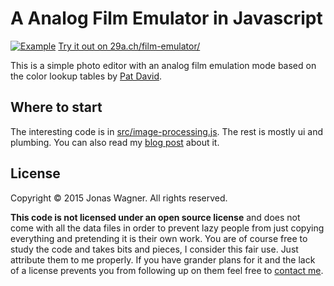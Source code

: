 # A Analog Film Emulator in Javascript
[![Example](http://29a.ch/film-emulator/image.jpg)](http://29a.ch/film-emulator/)
[Try it out on 29a.ch/film-emulator/](http://29a.ch/film-emulator/)

This is a simple photo editor with an analog film emulation mode based on the color lookup tables by <a href="http://blog.patdavid.net/2013/09/film-emulation-presets-in-gmic-gimp.html">Pat David</a>.

## Where to start
The interesting code is in [src/image-processing.js](src/image-processing.js). The rest is mostly ui and plumbing.
You can also read my [blog post](http://29a.ch/2015/06/07/javascript-film-emulation/) about it.

## License

Copyright © 2015 Jonas Wagner. All rights reserved.

**This code is not licensed under an open source license** and does not come with all the data files in order
to prevent lazy people from just copying everything and pretending it is their own work. You are of course free to study the code and takes bits and pieces, I consider this fair use.
Just attribute them to me properly.
If you have grander plans for it and the lack of a license prevents you from following up on them feel free to [contact me](http://29a.ch/about).

